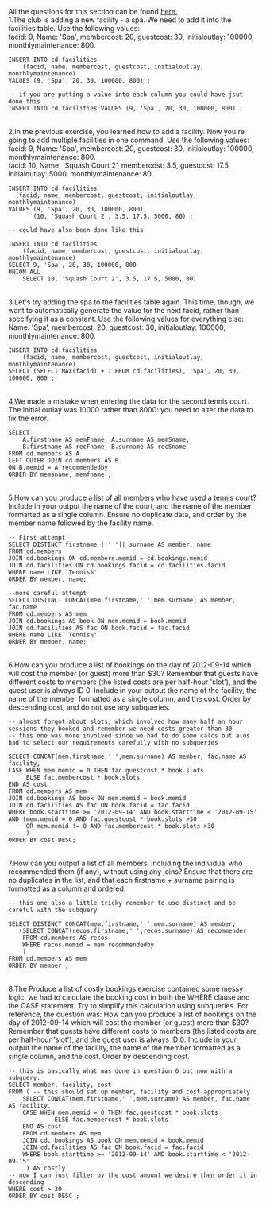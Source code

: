 All the questions for this section can be found [here.](https://pgexercises.com/questions/updates/)
\
1.The club is adding a new facility - a spa. We need to add it into the facilities table. Use the following values: \
facid: 9, Name: 'Spa', membercost: 20, guestcost: 30, initialoutlay: 100000, monthlymaintenance: 800.

```
INSERT INTO cd.facilities
	(facid, name, membercost, guestcost, initialoutlay, monthlymaintenance)
VALUES (9, 'Spa', 20, 30, 100000, 800) ;

-- if you are putting a value into each column you could have jsut done this
INSERT INTO cd.facilities VALUES (9, 'Spa', 20, 30, 100000, 800) ;

```
\
2.In the previous exercise, you learned how to add a facility. Now you're going to add multiple facilities in one command. Use the following values: \
facid: 9, Name: 'Spa', membercost: 20, guestcost: 30, initialoutlay: 100000, monthlymaintenance: 800. \
facid: 10, Name: 'Squash Court 2', membercost: 3.5, guestcost: 17.5, initialoutlay: 5000, monthlymaintenance: 80.
```
INSERT INTO cd.facilities
  (facid, name, membercost, guestcost, initialoutlay, monthlymaintenance)
VALUES (9, 'Spa', 20, 30, 100000, 800),
       (10, 'Squash Court 2', 3.5, 17.5, 5000, 80) ;
       
-- could have also been done like this

INSERT INTO cd.facilities
    (facid, name, membercost, guestcost, initialoutlay, monthlymaintenance)
SELECT 9, 'Spa', 20, 30, 100000, 800
UNION ALL
    SELECT 10, 'Squash Court 2', 3.5, 17.5, 5000, 80;
```

\
3.Let's try adding the spa to the facilities table again. This time, though, we want to automatically generate the value for the next facid, rather than specifying it as a constant. Use the following values for everything else: \
Name: 'Spa', membercost: 20, guestcost: 30, initialoutlay: 100000, monthlymaintenance: 800.
```
INSERT INTO cd.facilities
    (facid, name, membercost, guestcost, initialoutlay, monthlymaintenance)
SELECT (SELECT MAX(facid) + 1 FROM cd.facilities), 'Spa', 20, 30, 100000, 800 ;
```
\
4.We made a mistake when entering the data for the second tennis court. The initial outlay was 10000 rather than 8000: you need to alter the data to fix the error.
```
SELECT 
    A.firstname AS memFname, A.surname AS memSname,
	B.firstname AS recFname, B.surname AS recSname
FROM cd.members AS A
LEFT OUTER JOIN cd.members AS B
ON B.memid = A.recommendedby
ORDER BY memsname, memfname ;
```
\
5.How can you produce a list of all members who have used a tennis court? Include in your output the name of the court, and the name of the member formatted as a single column. Ensure no duplicate data, and order by the member name followed by the facility name.
```
-- First attempt
SELECT DISTINCT firstname ||' '|| surname AS member, name
FROM cd.members
JOIN cd.bookings ON cd.members.memid = cd.bookings.memid
JOIN cd.facilities ON cd.bookings.facid = cd.facilities.facid
WHERE name LIKE 'Tennis%'
ORDER BY member, name;

--more careful attempt
SELECT DISTINCT CONCAT(mem.firstname,' ',mem.surname) AS member, fac.name
FROM cd.members AS mem
JOIN cd.bookings AS book ON mem.memid = book.memid
JOIN cd.facilities AS fac ON book.facid = fac.facid
WHERE name LIKE 'Tennis%'
ORDER BY member, name;
```

\
6.How can you produce a list of bookings on the day of 2012-09-14 which will cost the member (or guest) more than $30? Remember that guests have different costs to members (the listed costs are per half-hour 'slot'), and the guest user is always ID 0. Include in your output the name of the facility, the name of the member formatted as a single column, and the cost. Order by descending cost, and do not use any subqueries.

```
-- almost forgot about slots, which involved how many half an hour sessions they booked and remember we need costs greater than 30
-- this one was more involved since we had to do some calcs but alos had to select our requirements carefully with no subqueries

SELECT CONCAT(mem.firstname,' ',mem.surname) AS member, fac.name AS facility,
CASE WHEN mem.memid = 0 THEN fac.guestcost * book.slots
     ELSE fac.membercost * book.slots
END AS cost
FROM cd.members AS mem
JOIN cd.bookings AS book ON mem.memid = book.memid
JOIN cd.facilities AS fac ON book.facid = fac.facid
WHERE book.starttime >= '2012-09-14' AND book.starttime < '2012-09-15' 
AND (mem.memid = 0 AND fac.guestcost * book.slots >30 
	 OR mem.memid != 0 AND fac.membercost * book.slots >30 
	 )
ORDER BY cost DESC;
```
\
7.How can you output a list of all members, including the individual who recommended them (if any), without using any joins? Ensure that there are no duplicates in the list, and that each firstname + surname pairing is formatted as a column and ordered.
```
-- this one also a little tricky remember to use distinct and be careful with the subquery

SELECT DISTINCT CONCAT(mem.firstname,' ',mem.surname) AS member,
   (SELECT CONCAT(recos.firstname,' ',recos.surname) AS recommender	   
    FROM cd.members AS recos
	WHERE recos.memid = mem.recommendedby
	)
FROM cd.members AS mem
ORDER BY member ;
```

\
8.The Produce a list of costly bookings exercise contained some messy logic: we had to calculate the booking cost in both the WHERE clause and the CASE statement. Try to simplify this calculation using subqueries. For reference, the question was:
How can you produce a list of bookings on the day of 2012-09-14 which will cost the member (or guest) more than $30? Remember that guests have different costs to members (the listed costs are per half-hour 'slot'), and the guest user is always ID 0. Include in your output the name of the facility, the name of the member formatted as a single column, and the cost. Order by descending cost.
```
-- this is basically what was done in question 6 but now with a subquery.
SELECT member, facility, cost 
FROM ( -- this should set up member, facility and cost appropriately
	SELECT CONCAT(mem.firstname,' ',mem.surname) AS member, fac.name AS facility,
	CASE WHEN mem.memid = 0 THEN fac.guestcost * book.slots
     	     ELSE fac.membercost * book.slots
	END AS cost
  	FROM cd.members AS mem
  	JOIN cd. bookings AS book ON mem.memid = book.memid
  	JOIN cd.facilities AS fac ON book.facid = fac.facid
  	WHERE book.starttime >= '2012-09-14' AND book.starttime < '2012-09-15'  
     ) AS costly
-- now I can just filter by the cost amount we desire then order it in descending
WHERE cost > 30
ORDER BY cost DESC ;
```

